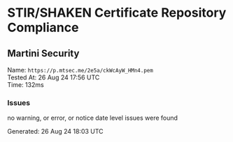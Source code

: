 # STIR/SHAKEN Certificate Repository Compliance

## Martini Security

Name: `https://p.mtsec.me/2e5a/ckWcAyW_HMn4.pem`\
Tested At: 26 Aug 24 17:56 UTC\
Time: 132ms

### Issues

no warning, or error, or notice date level issues were found

Generated: 26 Aug 24 18:03 UTC